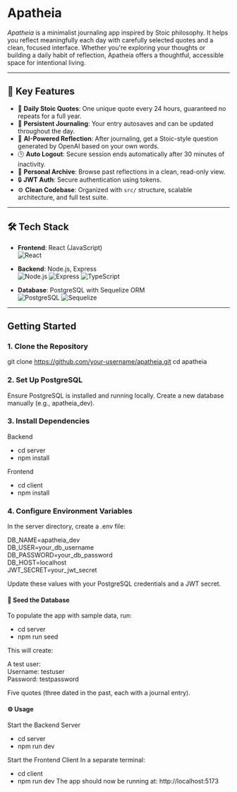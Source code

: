 # Apatheia

*Apatheia* is a minimalist journaling app inspired by Stoic philosophy. It helps you reflect meaningfully each day with carefully selected quotes and a clean, focused interface. Whether you're exploring your thoughts or building a daily habit of reflection, Apatheia offers a thoughtful, accessible space for intentional living.

---

## 🌟 Key Features

- 🧠 **Daily Stoic Quotes**: One unique quote every 24 hours, guaranteed no repeats for a full year.
- 📓 **Persistent Journaling**: Your entry autosaves and can be updated throughout the day.
- 💬 **AI-Powered Reflection**: After journaling, get a Stoic-style question generated by OpenAI based on your own words.
- 🕒 **Auto Logout**: Secure session ends automatically after 30 minutes of inactivity.
- 📁 **Personal Archive**: Browse past reflections in a clean, read-only view.
- 🔒 **JWT Auth**: Secure authentication using tokens.
- ⚙️ **Clean Codebase**: Organized with `src/` structure, scalable architecture, and full test suite.

  
---

## 🛠️ Tech Stack

- **Frontend**: React (JavaScript)  
  ![React](https://img.shields.io/badge/React-JavaScript-61DAFB?logo=react&logoColor=white&style=flat)

- **Backend**: Node.js, Express  
  ![Node.js](https://img.shields.io/badge/Node.js-JavaScript-339933?logo=nodedotjs&logoColor=white&style=flat)
  ![Express](https://img.shields.io/badge/Express.js-Backend-000000?logo=express&logoColor=white&style=flat)
  ![TypeScript](https://img.shields.io/badge/TypeScript-Strict-3178C6?logo=typescript&logoColor=white&style=flat)

- **Database**: PostgreSQL with Sequelize ORM  
  ![PostgreSQL](https://img.shields.io/badge/PostgreSQL-Database-336791?logo=postgresql&logoColor=white&style=flat)
  ![Sequelize](https://img.shields.io/badge/Sequelize-ORM-52B0E7?logo=sequelize&logoColor=white&style=flat)


---

## Getting Started

### 1. Clone the Repository
git clone https://github.com/your-username/apatheia.git
cd apatheia

### 2. Set Up PostgreSQL
Ensure PostgreSQL is installed and running locally.
Create a new database manually (e.g., apatheia_dev).

### 3. Install Dependencies
Backend
- cd server
- npm install

Frontend
- cd client
- npm install

### 4. Configure Environment Variables
In the server directory, create a .env file:

DB_NAME=apatheia_dev  
DB_USER=your_db_username  
DB_PASSWORD=your_db_password  
DB_HOST=localhost  
JWT_SECRET=your_jwt_secret  

Update these values with your PostgreSQL credentials and a JWT secret.


#### 🌱 Seed the Database
To populate the app with sample data, run:
- cd server
- npm run seed

This will create:

A test user:  
Username: testuser  
Password: testpassword  

Five quotes (three dated in the past, each with a journal entry).

#### ⚙️ Usage
Start the Backend Server
- cd server
- npm run dev
  
Start the Frontend Client
In a separate terminal:
- cd client
- npm run dev
The app should now be running at: http://localhost:5173
